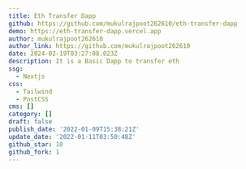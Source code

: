 ```yaml
---
title: Eth Transfer Dapp
github: https://github.com/mukulrajpoot262610/eth-transfer-dapp
demo: https://eth-transfer-dapp.vercel.app
author: mukulrajpoot262610
author_link: https://github.com/mukulrajpoot262610
date: 2024-02-19T03:27:08.023Z
description: It is a Basic Dapp to transfer eth
ssg:
  - Nextjs
css:
  - Tailwind
  - PostCSS
cms: []
category: []
draft: false
publish_date: '2022-01-09T15:38:21Z'
update_date: '2022-01-11T03:50:48Z'
github_star: 10
github_fork: 1
---
```

